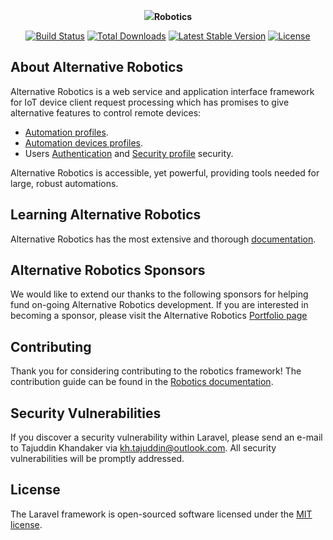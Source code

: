 <p align="center"><img src="https://marketplex.asdtechltd.com/images/asdtechltd_logo_small.png"><strong>Robotics</strong></p>

<p align="center">
<a href="https://travis-ci.org/laravel/framework"><img src="https://travis-ci.org/laravel/framework.svg" alt="Build Status"></a>
<a href="https://packagist.org/packages/laravel/framework"><img src="https://poser.pugx.org/laravel/framework/d/total.svg" alt="Total Downloads"></a>
<a href="https://packagist.org/packages/laravel/framework"><img src="https://poser.pugx.org/laravel/framework/v/stable.svg" alt="Latest Stable Version"></a>
<a href="https://packagist.org/packages/laravel/framework"><img src="https://poser.pugx.org/laravel/framework/license.svg" alt="License"></a>
</p>

## About Alternative Robotics

Alternative Robotics is a web service and application interface framework for IoT device client request processing which
has promises to give alternative features to control remote devices:

- [Automation profiles](https://asdtechltd.com/robotics/docs/profiles/automation).
- [Automation devices profiles](https://asdtechltd.com/robotics/docs/profiles/devices).
- Users [Authentication](https://asdtechltd.com/robotics/docs/auth) and [Security profile](https://asdtechltd.com/robotics/docs/security) security.

Alternative Robotics is accessible, yet powerful, providing tools needed for large, robust automations.

## Learning Alternative Robotics

Alternative Robotics has the most extensive and thorough [documentation](https://asdtechltd.com/robotics/docs).

## Alternative Robotics Sponsors

We would like to extend our thanks to the following sponsors for helping fund on-going Alternative Robotics development. If you are interested in becoming a sponsor, please visit the Alternative Robotics [Portfolio page](https://asdtechltd.com/robotics/sponsors)

## Contributing

Thank you for considering contributing to the robotics framework! The contribution guide can be found in the [Robotics documentation](https://asdtechltd.com/robotics/docs/contributions).

## Security Vulnerabilities

If you discover a security vulnerability within Laravel, please send an e-mail to Tajuddin Khandaker via [kh.tajuddin@outlook.com](mailto:kh.tajuddin@outlook.com). All security vulnerabilities will be promptly addressed.

## License

The Laravel framework is open-sourced software licensed under the [MIT license](https://opensource.org/licenses/MIT).
